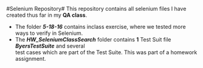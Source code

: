 #Selenium Repository#
This repository contains all selenium files I have created thus far in my **QA class**.  
- The folder **_5-18-16_** contains inclass exercise, where we tested more ways to verify in Selenium.  
- The __*HW_SeleniumClassSearch*__ folder contains __1__ Test Suit file **_ByersTestSuite_** and several <br />test cases which are part of the Test Suite. This was part of a homework assignment.
